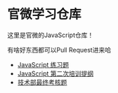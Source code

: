 # 官微学习仓库

这里是官微的JavaScript仓库！

有啥好东西都可以Pull Request进来哈

* [JavaScript 练习题](JavaScript练习题.md)
* [JavaScript 第二次培训提纲](JavaScript第二次培训提纲.md)
* [技术部最终考核题](技术部最终考核题.md)
